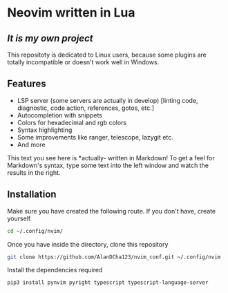 # Neovim written in Lua
## _It is my own project_


This repositoty is dedicated to Linux users, because some plugins are totally incompatible or doesn't work well in Windows.

## Features

- LSP server (some servers are actually in develop) [linting code, diagnostic, code action, references, gotos, etc.]
- Autocompletion with snippets
- Colors for hexadecimal and rgb colors
- Syntax highlighting 
- Some improvements like ranger, telescope, lazygit etc.
- And more


This text you see here is *actually- written in Markdown! To get a feel
for Markdown's syntax, type some text into the left window and
watch the results in the right.

## Installation

Make sure you have created the following route. If you don't have, create yourself.
```sh
cd ~/.config/nvim/
```
Once you have inside the directory, clone this repository
```sh
git clone https://github.com/AlanDCha123/nvim_conf.git ~/.config/nvim
```
Install the dependencies required

```sh
pip3 install pynvim pyright typescript typescript-language-server
```

